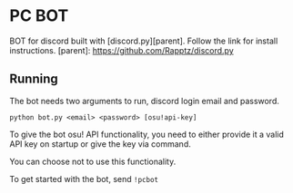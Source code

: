 # PC BOT
BOT for discord built with [discord.py][parent].
Follow the link for install instructions.
[parent]: https://github.com/Rapptz/discord.py

## Running
The bot needs two arguments to run, discord login email and password.
```
python bot.py <email> <password> [osu!api-key]
```
To give the bot osu! API functionality, you need to either provide it a valid API key on startup or give the key via command.

You can choose not to use this functionality.

To get started with the bot, send `!pcbot`
